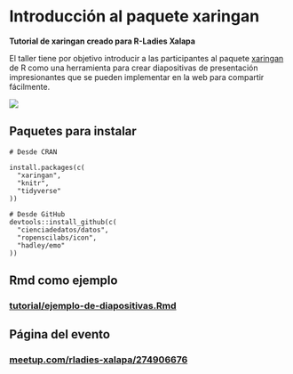 # Introducción al paquete xaringan
**Tutorial de xaringan creado para R-Ladies Xalapa**

El taller tiene por objetivo introducir a las participantes al paquete [xaringan](https://github.com/yihui/xaringan#xaringan) de R como una herramienta para crear diapositivas de presentación impresionantes que se pueden implementar en la web para compartir fácilmente.

![](https://pbs.twimg.com/media/EoGFpy0XUAIW_z0?format=jpg&name=large)

## Paquetes para instalar

```
# Desde CRAN

install.packages(c(
  "xaringan",
  "knitr",
  "tidyverse"
))

# Desde GitHub
devtools::install_github(c(
  "cienciadedatos/datos",
  "ropenscilabs/icon",
  "hadley/emo"
))
```

## Rmd como ejemplo
### [tutorial/ejemplo-de-diapositivas.Rmd](tutorial/ejemplo-de-diapositivas.Rmd)

## Página del evento
### [meetup.com/rladies-xalapa/274906676](https://www.meetup.com/rladies-xalapa/events/274906676/)
